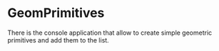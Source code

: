 # GeomPrimitives
There is the console application that allow to create simple geometric primitives and add them to the list.
